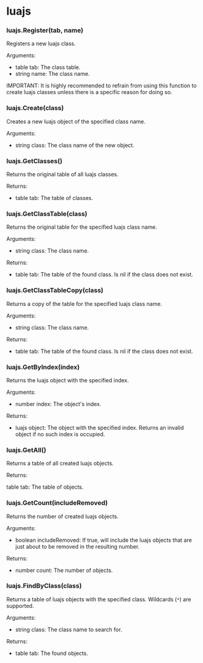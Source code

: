 # luajs

### luajs.Register(tab, name)

Registers a new luajs class.

Arguments:

- table tab: The class table.
- string name: The class name.

IMPORTANT: It is highly recommended to refrain from using this function to create luajs classes unless there is a specific reason for doing so.

### luajs.Create(class)

Creates a new luajs object of the specified class name.

Arguments:

- string class: The class name of the new object.

### luajs.GetClasses()

Returns the original table of all luajs classes.

Returns:

- table tab: The table of classes.

### luajs.GetClassTable(class)

Returns the original table for the specified luajs class name.

Arguments:

- string class: The class name.

Returns:

- table tab: The table of the found class. Is nil if the class does not exist.

### luajs.GetClassTableCopy(class)

Returns a copy of the table for the specified luajs class name.

Arguments:

- string class: The class name.

Returns:

- table tab: The table of the found class. Is nil if the class does not exist.

### luajs.GetByIndex(index)

Returns the luajs object with the specified index.

Arguments:

- number index: The object's index.

Returns:

- luajs object: The object with the specified index. Returns an invalid object if no such index is occupied.

### luajs.GetAll()

Returns a table of all created luajs objects.

Returns:

table tab: The table of objects.

### luajs.GetCount(includeRemoved)

Returns the number of created luajs objects.

Arguments:

- boolean includeRemoved: If true, will include the luajs objects that are just about to be removed in the resulting number.

Returns:

- number count: The number of objects.

### luajs.FindByClass(class)

Returns a table of luajs objects with the specified class. Wildcards (`*`) are supported.

Arguments:

- string class: The class name to search for.

Returns:

- table tab: The found objects.
